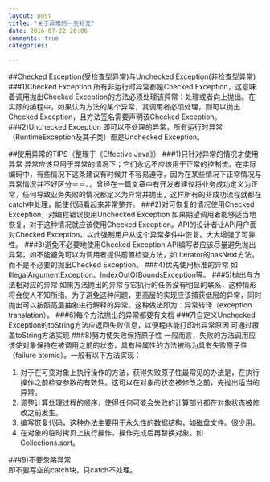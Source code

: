 ```yaml
---
layout: post
title: "关于异常的一些补充"
date: 2016-07-22 20:06
comments: true
categories: 

---
```


##Checked Exception(受检查型异常)与Unchecked Exception(非检查型异常)
###1)Checked Exception
所有非运行时异常都是Checked Exception，这意味着调用抛出Checked Exception的方法必须处理该异常：处理或者向上抛出。在实际的编程中，如果认为方法的某个异常，其调用者必须处理，则可以抛出Checked Exception，且方法签名需要声明该Checked Exception。<!--more-->    
###2)Unchecked Exception
即可以不处理的异常，所有运行时异常（RuntimeException及其子类）都是Unchecked Exception。    

##使用异常的TIPS（整理于《Effective Java》）
###1)只针对异常的情况才使用异常
异常应该只用于异常的情况下；它们永远不应该用于正常的控制流。在实际编码中，有些情况下这条建议有时候并不容易遵守，因为在某些情况下正常情况与异常情况并不好区分＝＝、。曾经在一篇文章中有开发者建议将业务成功定义为正常，任何导致业务失败的情况都定义为异常并抛出，这样所有的非成功流程就都在catch中处理，能使代码看起来非常整齐。
###2)对可恢复的情况使用Checked Exception，对编程错误使用Unchecked Exception
如果期望调用者能够适当地恢复，对于这种情况就应该使用Checked Exception。API的设计者让API用户面对Checked Exception，以此强制用户从这个异常条件中恢复，大大增强了可靠性。
###3)避免不必要地使用Checked Exception
API编写者应该尽量避免抛出异常，如不能避免可以为调用者提供前置检查方法，如 Iterator的hasNext方法。而不是不必要的抛出Checked Exception。
###4)优先使用标准的异常
如IllegalArgumentException、IndexOutOfBoundsException等。
###5)抛出与方法相对应的异常
如果方法抛出的异常与它执行的任务没有明显的联系，这种情形将会使人不知所措。为了避免这种问题，更高层的实现应该捕获低层的异常，同时抛出可以按照高层抽象进行解释的异常。这种做法即为：异常转译（exception translation）。
###6)每个方法抛出的异常都要有文档
###7)自定义Unchecked Exception的toString方法应返回失败信息，以便程序能打印出异常原因
可通过覆盖toString方法实现
###8)努力使失败保持原子性
一般而言，失败的方法调用应该使对象保持在被调用之前的状态，具有种属性的方法被称为具有失败原子性（failure atomic）。一般有以下方法实现：   
1. 对于在可变对象上执行操作的方法，获得失败原子性最常见的办法是，在执行操作之前检查参数的有效性。这可以在对象的状态被修改之前，先抛出适当的异常。     
2. 调整计算处理过程的顺序，使得任何可能会失败的计算部分都在对象状态被修改之前发生。   
3. 编写恢复代码，这种办法主要用于永久性的数据结构，如磁盘文件。很少用。   
4. 在对象的临时拷贝上执行操作，操作完成后再替换对象。如Collections.sort。   

###9)不要忽略异常   
即不要写空的catch块，只catch不处理。

